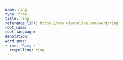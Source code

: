 ```yaml
---
name: ring
type: free
title: ring
reference_link: https://www.etymonline.com/word/ring
root_name: 
root_language: 
denotation: 
word_sums:
- sum: 'Ring + '
  respelling: ring
---
```

